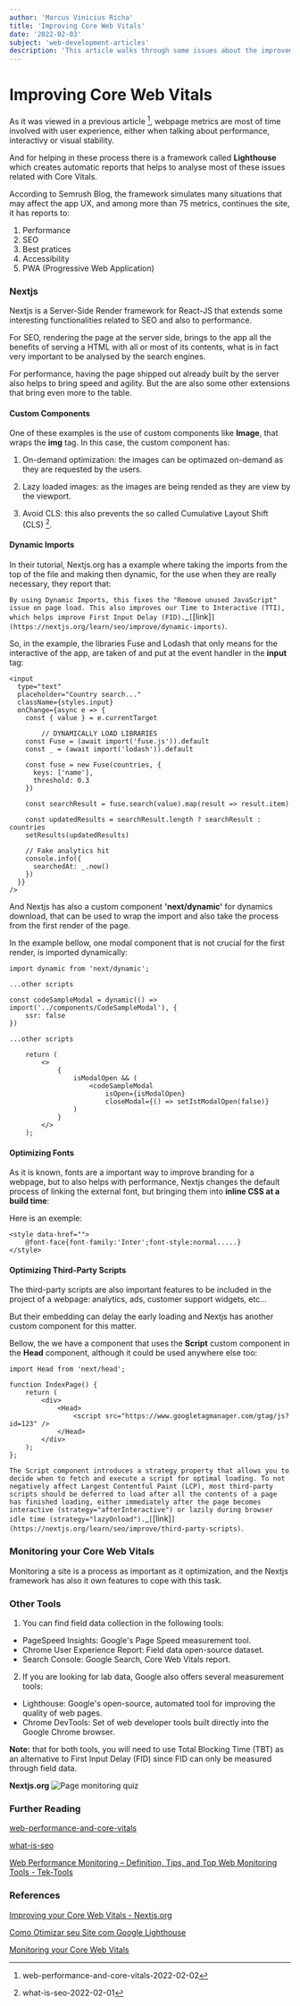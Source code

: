 ```yaml
---
author: 'Marcus Vinicius Richa'
title: 'Improving Core Web Vitals'
date: '2022-02-03'
subject: 'web-development-articles'
description: 'This article walks through some issues about the improvement of Web Vitals in a webpage or web app, and focuses specially in the framework Next-JS. With SEO, best pratices, the monitoring the Core Web Vitals and related tools, it is show a wider ranges of performance aspects.'
---
```


# Improving Core Web Vitals
 

As it was viewed in a previous article [^1], webpage metrics are most of time involved with user experience, either when talking about performance, interactivy or visual stability.

And for helping in these process there is a framework called **Lighthouse** which creates automatic reports that helps to analyse most of these issues related with Core Vitals.

According to Semrush Blog, the framework simulates many situations that may affect the app UX, and among more than 75 metrics, continues the site, it has reports to:

1. Performance
2. SEO
3. Best pratices
4. Accessibility
5. PWA (Progressive Web Application)


### Nextjs


Nextjs is a Server-Side Render framework for React-JS that extends some interesting functionalities related to SEO and also to performance.

For SEO, rendering the page at the server side, brings to the app all the benefits of serving a HTML with all or most of its contents, what is in fact very important to be analysed by the search engines.

For performance, having the page shipped out already built by the server also helps to bring speed and agility. But the are also some other extensions that bring even more to the table.

#### Custom Components

One of these examples is the use of custom components like **Image**, that wraps the **img** tag. In this case, the custom component has:

1. On-demand optimization: the images can be optimazed on-demand as they are requested by the users.

2. Lazy loaded images: as the images are being rended as they are view by the viewport.

3. Avoid CLS: this also prevents the so called Cumulative Layout Shift (CLS) [^2].


#### Dynamic Imports


In their tutorial, Nextjs.org has a example where taking the imports from the top of the file and making then dynamic, for the use when they are really necessary, they report that:

`By using Dynamic Imports, this fixes the "Remove unused JavaScript" issue on page load. This also improves our Time to Interactive (TTI), which helps improve First Input Delay (FID).`_`[`[link]`](https://nextjs.org/learn/seo/improve/dynamic-imports)`.


So, in the example, the libraries Fuse and Lodash that only means for the interactive of the app, are taken of and put at the event handler in the **input** tag:

```
<input
  type="text"
  placeholder="Country search..."
  className={styles.input}
  onChange={async e => {
    const { value } = e.currentTarget
    
		// DYNAMICALLY LOAD LIBRARIES
    const Fuse = (await import('fuse.js')).default
    const _ = (await import('lodash')).default

    const fuse = new Fuse(countries, {
      keys: ['name'],
      threshold: 0.3
    })

    const searchResult = fuse.search(value).map(result => result.item)

    const updatedResults = searchResult.length ? searchResult : countries
    setResults(updatedResults)

    // Fake analytics hit
    console.info({
      searchedAt: _.now()
    })
  }}
/>

```

And Nextjs has also a custom component **'next/dynamic'** for dynamics download, that can be used to wrap the import and also take the process from the first render of the page.

In the example bellow, one modal component that is not crucial for the first render, is imported dynamically:


```
import dynamic from 'next/dynamic';

...other scripts

const codeSampleModal = dynamic(() => import('../components/CodeSampleModal'), {
	ssr: false
})

...other scripts

	return (
		<>
			{
				isModalOpen && (
					<codeSampleModal
						isOpen={isModalOpen}
						closeModal={() => setIstModalOpen(false)}
				)
			}
		</>
	);
```         
   
    
		
#### Optimizing Fonts

As it is known, fonts are a important way to improve branding for a webpage, but to also helps with performance, Nextjs changes the default process of linking the external font, but bringing them into **inline CSS at a build time**:

Here is an exemple:

```
<style data-href="">
	@font-face{font-family:'Inter';font-style:normal.....}
</style>
```

       
#### Optimizing Third-Party Scripts

The third-party scripts are also important features to be included in the project of a webpage: analytics, ads, customer support widgets, etc...

But their embedding can delay the early loading and Nextjs has another custom component for this matter.

Bellow, the we have a component that uses the **Script** custom component in the **Head** component, although it could be used anywhere else too:
     

```
import Head from 'next/head';

function IndexPage() {
	return (
		<div>
			<Head>
				<script src="https://www.googletagmanager.com/gtag/js?id=123" />
			</Head>
		</div>
	);
};
```       
        
     

`The Script component introduces a strategy property that allows you to decide when to fetch and execute a script for optimal loading. To not negatively affect Largest Contentful Paint (LCP), most third-party scripts should be deferred to load after all the contents of a page has finished loading, either immediately after the page becomes interactive (strategy="afterInteractive") or lazily during browser idle time (strategy="lazyOnload").`_`[`[link]`](https://nextjs.org/learn/seo/improve/third-party-scripts)`.



### Monitoring your Core Web Vitals


Monitoring a site is a process as important as it optimization, and the Nextjs framework has also it own features to cope with this task. 



### Other Tools
  
   
1. You can find field data collection in the following tools:   
    
  - PageSpeed Insights: Google's Page Speed measurement tool.   
  - Chrome User Experience Report: Field data open-source dataset.   
  -	Search Console: Google Search, Core Web Vitals report.   
    
2. If you are looking for lab data, Google also offers several measurement tools:   
    
  -	Lighthouse: Google's open-source, automated tool for improving the quality of web pages.  
  -	Chrome DevTools: Set of web developer tools built directly into the Google Chrome browser.  
      
  **Note:** that for both tools, you will need to use Total Blocking Time (TBT) as an alternative to First Input Delay (FID) since FID can only be measured through field data.


**Nextjs.org**
![Page monitoring quiz](/images/articles/web-development/improving-core-web-vitals-page-monitoring-quiz.png)





### Further Reading

[web-performance-and-core-vitals](/images/articles/web-development/web-performance-and-core-vitals-2022-02-02.md)

[what-is-seo](/images/articles/web-development/what-is-seo-2022-02-01.md)

[Web Performance Monitoring – Definition, Tips, and Top Web Monitoring Tools - Tek-Tools](https://www.tek-tools.com/apm/web-monitoring-tools-and-tips)



### References

[Improving your Core Web Vitals - Nextjs.org](https://nextjs.org/learn/seo/improve)

[Como Otimizar seu Site com Google Lighthouse](https://pt.semrush.com/blog/como-otimizar-seu-site-com-google-lighthouse/)

[Monitoring your Core Web Vitals](https://nextjs.org/learn/seo/monitor)




[^1]:web-performance-and-core-vitals-2022-02-02

[^2]:what-is-seo-2022-02-01
